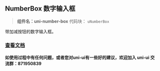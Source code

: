

## NumberBox 数字输入框
> **组件名：uni-number-box**
> 代码块： `uNumberBox`


带加减按钮的数字输入框。

### [查看文档](https://uniapp.dcloud.io/component/uniui/uni-number-box)
#### 如使用过程中有任何问题，或者您对uni-ui有一些好的建议，欢迎加入 uni-ui 交流群：871950839 


